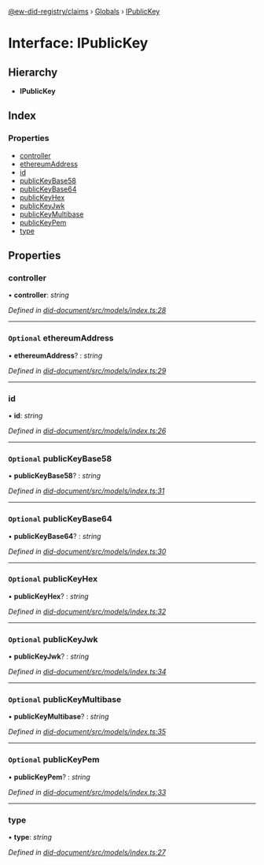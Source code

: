 [@ew-did-registry/claims](../README.md) › [Globals](../globals.md) › [IPublicKey](ipublickey.md)

# Interface: IPublicKey

## Hierarchy

* **IPublicKey**

## Index

### Properties

* [controller](ipublickey.md#controller)
* [ethereumAddress](ipublickey.md#optional-ethereumaddress)
* [id](ipublickey.md#id)
* [publicKeyBase58](ipublickey.md#optional-publickeybase58)
* [publicKeyBase64](ipublickey.md#optional-publickeybase64)
* [publicKeyHex](ipublickey.md#optional-publickeyhex)
* [publicKeyJwk](ipublickey.md#optional-publickeyjwk)
* [publicKeyMultibase](ipublickey.md#optional-publickeymultibase)
* [publicKeyPem](ipublickey.md#optional-publickeypem)
* [type](ipublickey.md#type)

## Properties

###  controller

• **controller**: *string*

*Defined in [did-document/src/models/index.ts:28](https://github.com/energywebfoundation/ew-did-registry/blob/6d3e889/packages/did-document/src/models/index.ts#L28)*

___

### `Optional` ethereumAddress

• **ethereumAddress**? : *string*

*Defined in [did-document/src/models/index.ts:29](https://github.com/energywebfoundation/ew-did-registry/blob/6d3e889/packages/did-document/src/models/index.ts#L29)*

___

###  id

• **id**: *string*

*Defined in [did-document/src/models/index.ts:26](https://github.com/energywebfoundation/ew-did-registry/blob/6d3e889/packages/did-document/src/models/index.ts#L26)*

___

### `Optional` publicKeyBase58

• **publicKeyBase58**? : *string*

*Defined in [did-document/src/models/index.ts:31](https://github.com/energywebfoundation/ew-did-registry/blob/6d3e889/packages/did-document/src/models/index.ts#L31)*

___

### `Optional` publicKeyBase64

• **publicKeyBase64**? : *string*

*Defined in [did-document/src/models/index.ts:30](https://github.com/energywebfoundation/ew-did-registry/blob/6d3e889/packages/did-document/src/models/index.ts#L30)*

___

### `Optional` publicKeyHex

• **publicKeyHex**? : *string*

*Defined in [did-document/src/models/index.ts:32](https://github.com/energywebfoundation/ew-did-registry/blob/6d3e889/packages/did-document/src/models/index.ts#L32)*

___

### `Optional` publicKeyJwk

• **publicKeyJwk**? : *string*

*Defined in [did-document/src/models/index.ts:34](https://github.com/energywebfoundation/ew-did-registry/blob/6d3e889/packages/did-document/src/models/index.ts#L34)*

___

### `Optional` publicKeyMultibase

• **publicKeyMultibase**? : *string*

*Defined in [did-document/src/models/index.ts:35](https://github.com/energywebfoundation/ew-did-registry/blob/6d3e889/packages/did-document/src/models/index.ts#L35)*

___

### `Optional` publicKeyPem

• **publicKeyPem**? : *string*

*Defined in [did-document/src/models/index.ts:33](https://github.com/energywebfoundation/ew-did-registry/blob/6d3e889/packages/did-document/src/models/index.ts#L33)*

___

###  type

• **type**: *string*

*Defined in [did-document/src/models/index.ts:27](https://github.com/energywebfoundation/ew-did-registry/blob/6d3e889/packages/did-document/src/models/index.ts#L27)*
